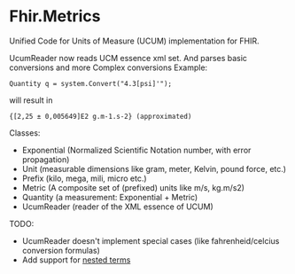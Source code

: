 Fhir.Metrics
============
Unified Code for Units of Measure (UCUM) implementation for FHIR.

UcumReader now reads UCM essence xml set. And parses basic conversions and more Complex conversions 
Example:
```  
Quantity q = system.Convert("4.3[psi]'");
```
will result in
```
{[2,25 ± 0,005649]E2 g.m-1.s-2} (approximated)
```
Classes:
- Exponential (Normalized Scientific Notation number, with error propagation)
- Unit (measurable dimensions like gram, meter, Kelvin, pound force, etc.)
- Prefix (kilo, mega, mili, micro etc.)
- Metric (A composite set of (prefixed) units like m/s, kg.m/s2)
- Quantity (a measurement: Exponential + Metric)
- UcumReader (reader of the XML essence of UCUM)
 

TODO:
- UcumReader doesn't implement special cases (like fahrenheid/celcius conversion formulas)
- Add support for [nested terms](https://ucum.org/ucum.html#section-Syntax-Rules)
